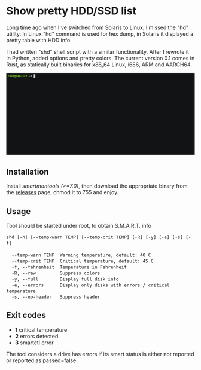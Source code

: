 # Show pretty HDD/SSD list

Long time ago when I've switched from Solaris to Linux, I missed the "hd"
utility. In Linux "hd" command is used for hex dump, in Solaris it displayed a
pretty table with HDD info.

I had written "shd" shell script with a similar functionality. After I rewrote
it in Python, added options and pretty colors. The current version 0.1 comes in
Rust, as statically built binaries for x86\_64 Linux, i686, ARM and AARCH64.

<img src="https://raw.githubusercontent.com/alttch/shd/master/demo.gif" />

## Installation

Install *smartmontools (>=7.0)*, then download the appropriate binary from the
[releases](https://github.com/alttch/shd/releases) page, chmod it to 755 and
enjoy.

## Usage

Tool should be started under root, to obtain S.M.A.R.T. info

```
shd [-h] [--temp-warn TEMP] [--temp-crit TEMP] [-R] [-y] [-e] [-s] [-f]

  --temp-warn TEMP  Warning temperature, default: 40 C
  --temp-crit TEMP  Critical temperature, default: 45 C
  -f, --fahrenheit  Temperature in Fahrenheit
  -R, --raw         Suppress colors
  -y, --full        Display full disk info
  -e, --errors      Display only disks with errors / critical temperature
  -s, --no-header   Suppress header
```

## Exit codes

* **1** critical temperature
* **2** errors detected
* **3** smartctl error

The tool considers a drive has errors if its smart status is either not
reported or reported as passed=false.
